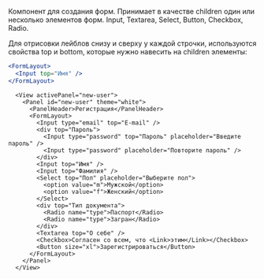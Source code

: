 Компонент для создания форм. Принимает в качестве children один или несколько элементов форм. Input, Textarea, Select, Button, Checkbox, Radio.

Для отрисовки лейблов снизу и сверху у каждой строчки, используются свойства top и bottom, которые нужно навесить на children элементы:

```jsx static
<FormLayout>
  <Input top="Имя" />
</FormLayout>
```


```
  <View activePanel="new-user">
    <Panel id="new-user" theme="white">
      <PanelHeader>Регистрация</PanelHeader>
      <FormLayout>
        <Input type="email" top="E-mail" />
        <div top="Пароль">
          <Input type="password" top="Пароль" placeholder="Введите пароль" />
          <Input type="password" placeholder="Повторите пароль" />
        </div>
        <Input top="Имя" />
        <Input top="Фамилия" />
        <Select top="Пол" placeholder="Выберите пол">
          <option value="m">Мужской</option>
          <option value="f">Женский</option>
        </Select>
        <div top="Тип документа">
          <Radio name="type">Паспорт</Radio>
          <Radio name="type">Загран</Radio>
        </div>
        <Textarea top="О себе" />
        <Checkbox>Согласен со всем, что <Link>этим</Link></Checkbox>
        <Button size="xl">Зарегистрироваться</Button>
      </FormLayout>
    </Panel>
  </View>
```
